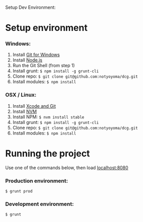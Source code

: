 Setup Dev Environment:

# Setup environment

### Windows:
1. Install [Git for Windows](https://git-scm.com/download/win)
2. Install [Node.js](https://nodejs.org/en/download/)
3. Run the Git Shell (from step 1)
4. Install grunt: `$ npm install -g grunt-cli`
5. Clone repo: `$ git clone git@github.com:notyoyoma/dcg.git`
6. Install modules: `$ npm install`

### OSX / Linux:
1. Install [Xcode and Git](http://www.moncefbelyamani.com/how-to-install-xcode-homebrew-git-rvm-ruby-on-mac)
2. Install [NVM](https://github.com/creationix/nvm#install-script)
3. Install NPM: `$ nvm install stable`
4. Install grunt: `$ npm install -g grunt-cli`
5. Clone repo: `$ git clone git@github.com:notyoyoma/dcg.git`
6. Install modules: `$ npm install`

# Running the project

Use one of the commands below, then load [localhost:8080](http://localhost:8080)

### Production environment:
```shell
$ grunt prod
```

### Development environment:
```shell
$ grunt
```
